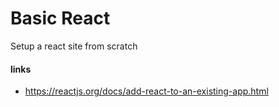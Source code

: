 # Basic React

Setup a react site from scratch

#### links

- https://reactjs.org/docs/add-react-to-an-existing-app.html
